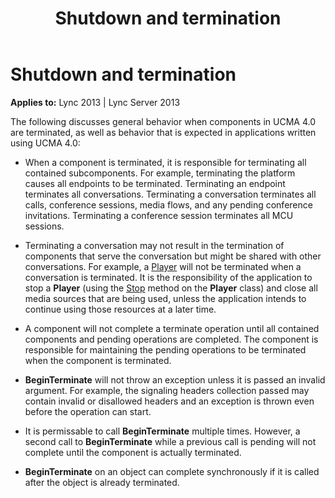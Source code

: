 ﻿---
title: Shutdown and termination
TOCTitle: Shutdown and termination
ms:assetid: 984533c3-4d46-408e-a958-ce1ed87eedd5
ms:mtpsurl: https://msdn.microsoft.com/library/Dn466076(v=office.15)
ms:contentKeyID: 57103070
ms.date: 07/25/2014
mtps_version: v=office.15
---

# Shutdown and termination


**Applies to:** Lync 2013 | Lync Server 2013

The following discusses general behavior when components in UCMA 4.0 are terminated, as well as behavior that is expected in applications written using UCMA 4.0:

  - When a component is terminated, it is responsible for terminating all contained subcomponents. For example, terminating the platform causes all endpoints to be terminated. Terminating an endpoint terminates all conversations. Terminating a conversation terminates all calls, conference sessions, media flows, and any pending conference invitations. Terminating a conference session terminates all MCU sessions.

  - Terminating a conversation may not result in the termination of components that serve the conversation but might be shared with other conversations. For example, a [Player](https://msdn.microsoft.com/library/hh349780\(v=office.15\)) will not be terminated when a conversation is terminated. It is the responsibility of the application to stop a **Player** (using the [Stop](https://msdn.microsoft.com/library/hh350156\(v=office.15\)) method on the **Player** class) and close all media sources that are being used, unless the application intends to continue using those resources at a later time.

  - A component will not complete a terminate operation until all contained components and pending operations are completed. The component is responsible for maintaining the pending operations to be terminated when the component is terminated.

  - **BeginTerminate** will not throw an exception unless it is passed an invalid argument. For example, the signaling headers collection passed may contain invalid or disallowed headers and an exception is thrown even before the operation can start.

  - It is permissable to call **BeginTerminate** multiple times. However, a second call to **BeginTerminate** while a previous call is pending will not complete until the component is actually terminated.

  - **BeginTerminate** on an object can complete synchronously if it is called after the object is already terminated.

